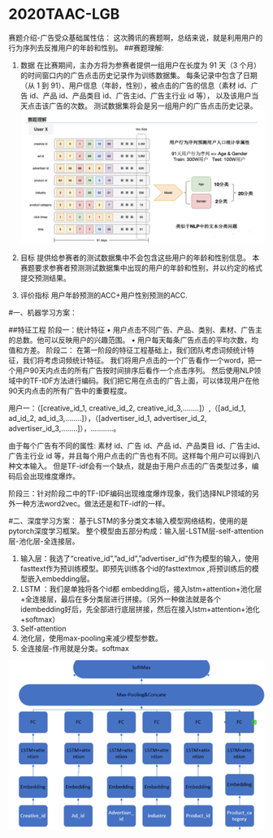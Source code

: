 # 2020TAAC-LGB
赛题介绍-广告受众基础属性估：
这次腾讯的赛题啊，总结来说，就是利用用户的行为序列去反推用户的年龄和性别。
##赛题理解:
1.	数据
在比赛期间，主办方将为参赛者提供一组用户在长度为 91 天（3 个月）的时间窗口内的广告点击历史记录作为训练数据集。
每条记录中包含了日期（从 1 到 91）、用户信息（年龄，性别），被点击的广告的信息（素材 id、广告 id、产品 id、产品类目 id、广告主id、广告主行业 id 等），
以及该用户当天点击该广告的次数。
测试数据集将会是另一组用户的广告点击历史记录。
![image](https://github.com/linqinhui/2020TAAC-LGB/blob/master/v2-06840c84e302411b49aee9432ecf155f_r.jpg) 

2.	目标
提供给参赛者的测试数据集中不会包含这些用户的年龄和性别信息。
本赛题要求参赛者预测测试数据集中出现的用户的年龄和性别，并以约定的格式提交预测结果。
3.	评价指标
用户年龄预测的ACC+用户性别预测的ACC.

#一、机器学习方案：

##特征工程
阶段一：统计特征
•	用户点击不同广告、产品、类别、素材、广告主的总数。他可以反映用户的兴趣范围。
•	用户每天每条广告点击的平均次数，均值和方差。
阶段二：
在第一阶段的特征工程基础上，我们团队考虑词频统计特征，我们将考虑词频统计特征。
我们将用户点击的一个广告看作一个word，把一个用户90天内点击的所有广告按时间排序后看作一个点击序列。
然后使用NLP领域中的TF-IDF方法进行编码。我们把它用在点击的广告上面，可以体现用户在他90天内点击的所有广告中的重要程度。

用户一：（[creative_id_1, creative_id_2, creative_id_3,……..]）,（[ad_id_1, ad_id_2, ad_id_3,……..]），（[advertiser_id_1, advertiser_id_2, advertiser_id_3,……..]），………..。

由于每个广告有不同的属性: 素材 id、广告 id、产品 id、产品类目 id、广告主id、广告主行业 id 等，并且每个用户点击的广告也有不同。这样每个用户可以得到八种文本输入。
但是TF-idf会有一个缺点，就是由于用户点击的广告类型过多，编码后会出现维度爆炸。
       

阶段三：针对阶段二中的TF-IDF编码出现维度爆炸现象，我们选择NLP领域的另外一种方法word2vec。做法还是和TF-idf的一样。

#二、深度学习方案：
基于LSTM的多分类文本输入模型网络结构，使用的是pytorch深度学习框架。
整个模型由五部分构成：输入层-LSTM层-self-attention层-池化层-全连接层。
1.	输入层：我选了“creative_id”,”ad_id”,”advertiser_id”作为模型的输入，使用fasttext作为预训练模型。即预先训练各个id的fasttextmox ,将预训练后的模型嵌入embedding层。
2.	LSTM ：我们是单独将各个id都 embedding后，接入lstm+attention+池化层+全连接层，最后在多分类层进行拼接。（另外一种做法就是各个idembedding好后，先全部进行底层拼接，然后在接入lstm+attention+池化+softmax）
3.	Self-attention 
4.	池化层，使用max-pooling来减少模型参数。
5.	全连接层-作用就是分类。softmax

![image](https://github.com/linqinhui/2020TAAC-LGB/blob/master/微信图片_20201021211523.png) 
